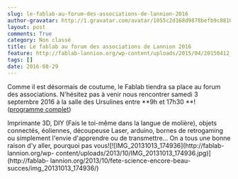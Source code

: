 ```yaml
---
slug: le-fablab-au-forum-des-associations-de-lannion-2016
author-gravatar: http://1.gravatar.com/avatar/1055c2d168d9878befb9c8810eda96dc?s=96&d=mm&r=g
layout: post
comments: True
category: Non classé
title: Le fablab au forum des associations de Lannion 2016
feature: http://fablab-lannion.org/wp-content/uploads/2015/04/20150412_180503-e1429216173937.jpg
tags: []
date: 2016-08-29
---
```

Comme il est désormais de coutume, le Fablab tiendra sa place au forum des
associations. N'hésitez pas à venir nous rencontrer samedi 3 septembre 2016 à
la salle des Ursulines entre **9h et 17h30 **! ([programme
complet](http://www.ville-lannion.fr/2016_09_03_forum_programme.pdf))

Imprimante 3D, DIY (Fais le toi-même dans la langue de molière), objets
connectés, éoliennes, découpeuse Laser, arduino, bornes de retrogaming ou
simplement l'envie d'apprendre ou de transmettre… On a tous une bonne raison
d'y aller, pourquoi pas vous![![IMG_20131013_174936](http://fablab-
lannion.org/wp-
content/uploads/2013/10/IMG_20131013_174936.jpg)](http://fablab-
lannion.org/2013/10/fete-science-encore-beau-succes/img_20131013_174936/)


